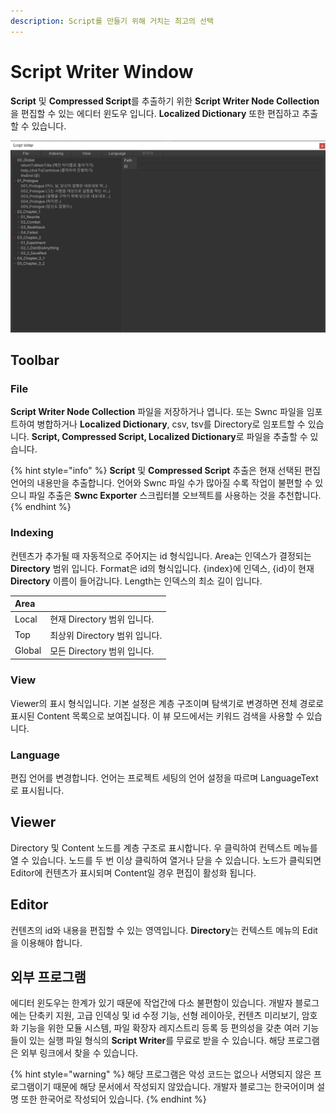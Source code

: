```yaml
---
description: Script를 만들기 위해 거치는 최고의 선택
---
```


# Script Writer Window

**Script** 및 **Compressed Script**를 추출하기 위한 **Script Writer Node Collection**을 편집할 수 있는 에디터 윈도우 입니다. **Localized Dictionary** 또한 편집하고 추출할 수 있습니다.

![Capsule Story &#xC608;&#xC81C;&#xC5D0; &#xC0AC;&#xC6A9;&#xB418;&#xB294; swnc &#xD30C;&#xC77C;](../.gitbook/assets/script_writer_window.png)

## Toolbar

### File

**Script Writer Node Collection** 파일을 저장하거나 엽니다. 또는 Swnc 파일을 임포트하여 병합하거나 **Localized Dictionary**, csv, tsv를 Directory로 임포트할 수 있습니다. **Script, Compressed Script, Localized Dictionary**로 파일을 추출할 수 있습니다.

{% hint style="info" %}
**Script** 및 **Compressed Script** 추출은 현재 선택된 편집 언어의 내용만을 추출합니다. 언어와 Swnc 파일 수가 많아질 수록 작업이 불편할 수 있으니 파일 추출은 **Swnc Exporter** 스크립터블 오브젝트를 사용하는 것을 추천합니다.
{% endhint %}

### Indexing

컨텐츠가 추가될 때 자동적으로 주어지는 id 형식입니다. Area는 인덱스가 결정되는 **Directory** 범위 입니다. Format은 id의 형식입니다. {index}에 인덱스, {id}이 현재 **Directory** 이름이 들어갑니다. Length는 인덱스의 최소 길이 입니다.

| Area |  |
| :--- | :--- |
| Local | 현재 Directory 범위 입니다. |
| Top | 최상위 Directory 범위 입니다. |
| Global | 모든 Directory 범위 입니다. |

### View

Viewer의 표시 형식입니다. 기본 설정은 계층 구조이며 탐색기로 변경하면 전체 경로로 표시된 Content 목록으로 보여집니다. 이 뷰 모드에서는 키워드 검색을 사용할 수 있습니다.

### Language

편집 언어를 변경합니다. 언어는 프로젝트 세팅의 언어 설정을 따르며 LanguageText로 표시됩니다.

## Viewer

Directory 및 Content 노드를 계층 구조로 표시합니다. 우 클릭하여 컨텍스트 메뉴를 열 수 있습니다. 노드를 두 번 이상 클릭하여 열거나 닫을 수 있습니다. 노드가 클릭되면 Editor에 컨텐츠가 표시되며 Content일 경우 편집이 활성화 됩니다.

## Editor

컨텐츠의 id와 내용을 편집할 수 있는 영역입니다. **Directory**는 컨텍스트 메뉴의 Edit을 이용해야 합니다.

## 외부 프로그램

에디터 윈도우는 한계가 있기 때문에 작업간에 다소 불편함이 있습니다. 개발자 블로그에는 단축키 지원, 고급 인덱싱 및 id 수정 기능, 선형 레이아웃, 컨텐츠 미리보기, 암호화 기능을 위한 모듈 시스템, 파일 확장자 레지스트리 등록 등 편의성을 갖춘 여러 기능들이 있는 실행 파일 형식의 **Script Writer**를 무료로 받을 수 있습니다. 해당 프로그램은 외부 링크에서 찾을 수 있습니다.

{% hint style="warning" %}
해당 프로그램은 악성 코드는 없으나 서명되지 않은 프로그램이기 때문에 해당 문서에서 작성되지 않았습니다. 개발자 블로그는 한국어이며 설명 또한 한국어로 작성되어 있습니다.
{% endhint %}





